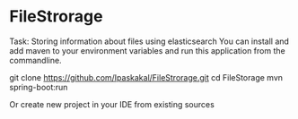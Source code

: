 # FileStrorage
Task:
Storing information about files using elasticsearch
You can install and add maven to your environment variables and run this application from the commandline.

git clone https://github.com/Ipaskakal/FileStrorage.git 
cd FileStorage
mvn spring-boot:run

Or create new project in your IDE from existing sources
